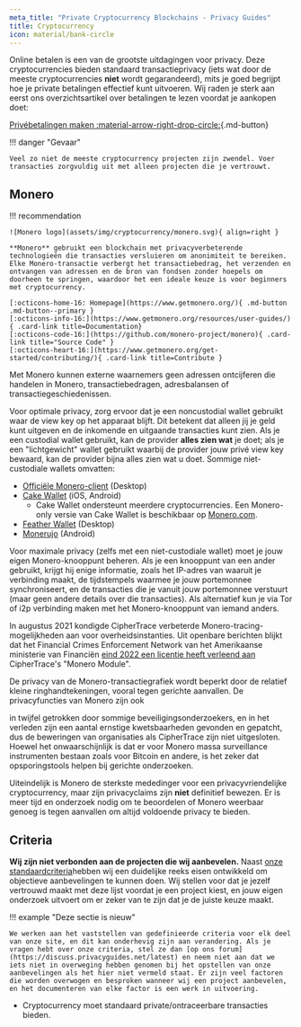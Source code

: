 ```yaml
---
meta_title: "Private Cryptocurrency Blockchains - Privacy Guides"
title: Cryptocurrency
icon: material/bank-circle
---
```


Online betalen is een van de grootste uitdagingen voor privacy. Deze cryptocurrencies bieden standaard transactieprivacy (iets wat door de meeste cryptocurrencies **niet** wordt gegarandeerd), mits je goed begrijpt hoe je private betalingen effectief kunt uitvoeren. Wij raden je sterk aan eerst ons overzichtsartikel over betalingen te lezen voordat je aankopen doet:

[Privébetalingen maken :material-arrow-right-drop-circle:](advanced/payments.md ""){.md-button}

!!! danger "Gevaar"

    Veel zo niet de meeste cryptocurrency projecten zijn zwendel. Voer transacties zorgvuldig uit met alleen projecten die je vertrouwt.

## Monero

!!! recommendation

    ![Monero logo](assets/img/cryptocurrency/monero.svg){ align=right }
    
    **Monero** gebruikt een blockchain met privacyverbeterende technologieën die transacties versluieren om anonimiteit te bereiken. Elke Monero-transactie verbergt het transactiebedrag, het verzenden en ontvangen van adressen en de bron van fondsen zonder hoepels om doorheen te springen, waardoor het een ideale keuze is voor beginners met cryptocurrency.
    
    [:octicons-home-16: Homepage](https://www.getmonero.org/){ .md-button .md-button--primary }
    [:octicons-info-16:](https://www.getmonero.org/resources/user-guides/){ .card-link title=Documentation}
    [:octicons-code-16:](https://github.com/monero-project/monero){ .card-link title="Source Code" }
    [:octicons-heart-16:](https://www.getmonero.org/get-started/contributing/){ .card-link title=Contribute }

Met Monero kunnen externe waarnemers geen adressen ontcijferen die handelen in Monero, transactiebedragen, adresbalansen of transactiegeschiedenissen.

Voor optimale privacy, zorg ervoor dat je een noncustodial wallet gebruikt waar de view key op het apparaat blijft. Dit betekent dat alleen jij je geld kunt uitgeven en de inkomende en uitgaande transacties kunt zien. Als je een custodial wallet gebruikt, kan de provider **alles zien wat** je doet; als je een "lichtgewicht" wallet gebruikt waarbij de provider jouw privé view key bewaard, kan de provider bijna alles zien wat u doet. Sommige niet-custodiale wallets omvatten:

- [Officiële Monero-client](https://getmonero.org/downloads) (Desktop)
- [Cake Wallet](https://cakewallet.com/) (iOS, Android)
    - Cake Wallet ondersteunt meerdere cryptocurrencies. Een Monero-only versie van Cake Wallet is beschikbaar op [Monero.com](https://monero.com/).
- [Feather Wallet](https://featherwallet.org/) (Desktop)
- [Monerujo](https://www.monerujo.io/) (Android)

Voor maximale privacy (zelfs met een niet-custodiale wallet) moet je jouw eigen Monero-knooppunt beheren. Als je een knooppunt van een ander gebruikt, krijgt hij enige informatie, zoals het IP-adres van waaruit je verbinding maakt, de tijdstempels waarmee je jouw portemonnee synchroniseert, en de transacties die je vanuit jouw portemonnee verstuurt (maar geen andere details over die transacties). Als alternatief kun je via Tor of i2p verbinding maken met het Monero-knooppunt van iemand anders.

In augustus 2021 kondigde CipherTrace [](https://finance.yahoo.com/news/ciphertrace-announces-enhanced-monero-tracing-160000275.html) verbeterde Monero-tracing-mogelijkheden aan voor overheidsinstanties. Uit openbare berichten blijkt dat het Financial Crimes Enforcement Network van het Amerikaanse ministerie van Financiën [eind 2022 een licentie heeft verleend aan](https://sam.gov/opp/d12cbe9afbb94ca68006d0f006d355ac/view) CipherTrace's "Monero Module".

De privacy van de Monero-transactiegrafiek wordt beperkt door de relatief kleine ringhandtekeningen, vooral tegen gerichte aanvallen. </a> De privacyfuncties van Monero zijn ook

in twijfel getrokken door sommige beveiligingsonderzoekers, en in het verleden zijn een aantal ernstige kwetsbaarheden gevonden en gepatcht, dus de beweringen van organisaties als CipherTrace zijn niet uitgesloten. Hoewel het onwaarschijnlijk is dat er voor Monero massa surveillance instrumenten bestaan zoals voor Bitcoin en andere, is het zeker dat opsporingstools helpen bij gerichte onderzoeken.</p> 

Uiteindelijk is Monero de sterkste mededinger voor een privacyvriendelijke cryptocurrency, maar zijn privacyclaims zijn **niet** definitief bewezen. Er is meer tijd en onderzoek nodig om te beoordelen of Monero weerbaar genoeg is tegen aanvallen om altijd voldoende privacy te bieden.



## Criteria

**Wij zijn niet verbonden aan de projecten die wij aanbevelen.** Naast [onze standaardcriteria](about/criteria.md)hebben wij een duidelijke reeks eisen ontwikkeld om objectieve aanbevelingen te kunnen doen. Wij stellen voor dat je jezelf vertrouwd maakt met deze lijst voordat je een project kiest, en jouw eigen onderzoek uitvoert om er zeker van te zijn dat je de juiste keuze maakt.

!!! example "Deze sectie is nieuw"

    We werken aan het vaststellen van gedefinieerde criteria voor elk deel van onze site, en dit kan onderhevig zijn aan verandering. Als je vragen hebt over onze criteria, stel ze dan [op ons forum](https://discuss.privacyguides.net/latest) en neem niet aan dat we iets niet in overweging hebben genomen bij het opstellen van onze aanbevelingen als het hier niet vermeld staat. Er zijn veel factoren die worden overwogen en besproken wanneer wij een project aanbevelen, en het documenteren van elke factor is een werk in uitvoering.
    

- Cryptocurrency moet standaard private/ontraceerbare transacties bieden.

